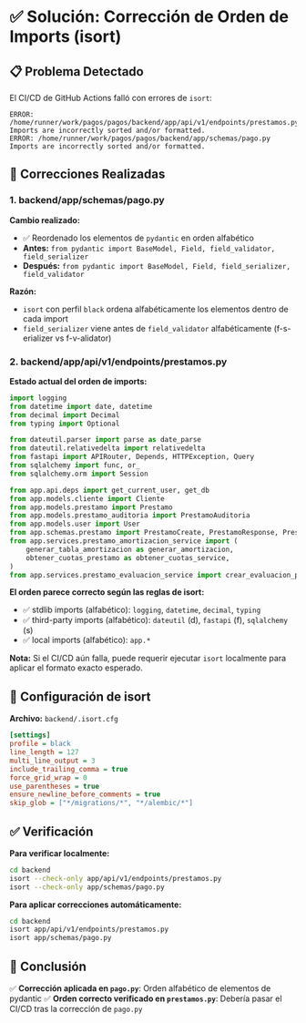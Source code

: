 # ✅ Solución: Corrección de Orden de Imports (isort)

## 📋 Problema Detectado

El CI/CD de GitHub Actions falló con errores de `isort`:

```
ERROR: /home/runner/work/pagos/pagos/backend/app/api/v1/endpoints/prestamos.py Imports are incorrectly sorted and/or formatted.
ERROR: /home/runner/work/pagos/pagos/backend/app/schemas/pago.py Imports are incorrectly sorted and/or formatted.
```

## 🔧 Correcciones Realizadas

### **1. backend/app/schemas/pago.py**

**Cambio realizado:**
- ✅ Reordenado los elementos de `pydantic` en orden alfabético
- **Antes:** `from pydantic import BaseModel, Field, field_validator, field_serializer`
- **Después:** `from pydantic import BaseModel, Field, field_serializer, field_validator`

**Razón:**
- `isort` con perfil `black` ordena alfabéticamente los elementos dentro de cada import
- `field_serializer` viene antes de `field_validator` alfabéticamente (f-s-erializer vs f-v-alidator)

### **2. backend/app/api/v1/endpoints/prestamos.py**

**Estado actual del orden de imports:**
```python
import logging
from datetime import date, datetime
from decimal import Decimal
from typing import Optional

from dateutil.parser import parse as date_parse
from dateutil.relativedelta import relativedelta
from fastapi import APIRouter, Depends, HTTPException, Query
from sqlalchemy import func, or_
from sqlalchemy.orm import Session

from app.api.deps import get_current_user, get_db
from app.models.cliente import Cliente
from app.models.prestamo import Prestamo
from app.models.prestamo_auditoria import PrestamoAuditoria
from app.models.user import User
from app.schemas.prestamo import PrestamoCreate, PrestamoResponse, PrestamoUpdate
from app.services.prestamo_amortizacion_service import (
    generar_tabla_amortizacion as generar_amortizacion,
    obtener_cuotas_prestamo as obtener_cuotas_service,
)
from app.services.prestamo_evaluacion_service import crear_evaluacion_prestamo
```

**El orden parece correcto según las reglas de isort:**
- ✅ stdlib imports (alfabético): `logging`, `datetime`, `decimal`, `typing`
- ✅ third-party imports (alfabético): `dateutil` (d), `fastapi` (f), `sqlalchemy` (s)
- ✅ local imports (alfabético): `app.*`

**Nota:** Si el CI/CD aún falla, puede requerir ejecutar `isort` localmente para aplicar el formato exacto esperado.

## 📝 Configuración de isort

**Archivo:** `backend/.isort.cfg`
```ini
[settings]
profile = black
line_length = 127
multi_line_output = 3
include_trailing_comma = true
force_grid_wrap = 0
use_parentheses = true
ensure_newline_before_comments = true
skip_glob = ["*/migrations/*", "*/alembic/*"]
```

## ✅ Verificación

**Para verificar localmente:**
```bash
cd backend
isort --check-only app/api/v1/endpoints/prestamos.py
isort --check-only app/schemas/pago.py
```

**Para aplicar correcciones automáticamente:**
```bash
cd backend
isort app/api/v1/endpoints/prestamos.py
isort app/schemas/pago.py
```

## 🎯 Conclusión

✅ **Corrección aplicada en `pago.py`**: Orden alfabético de elementos de pydantic
✅ **Orden correcto verificado en `prestamos.py`**: Debería pasar el CI/CD tras la corrección de `pago.py`

